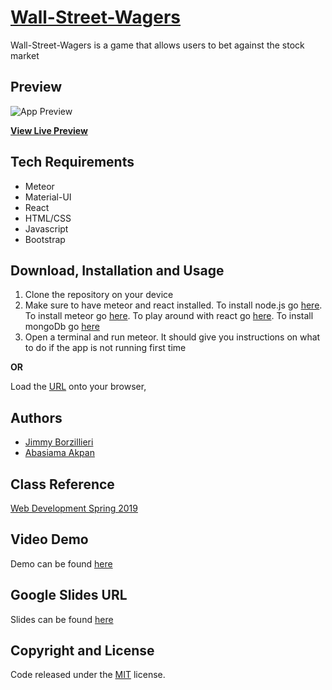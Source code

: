 # [Wall-Street-Wagers](https://wall-street-wager.herokuapp.com/)
Wall-Street-Wagers is a game that allows users to bet against the stock market
## Preview

![App Preview](https://wall-street-wager.herokuapp.com/ace-action-adult-1688506.jpg) 

**[View Live Preview](https://wall-street-wager.herokuapp.com/)**

## Tech Requirements
* Meteor
* Material-UI
* React
* HTML/CSS
* Javascript
* Bootstrap

## Download, Installation and Usage
1. Clone the repository on your device
2. Make sure to have meteor and react installed. To install node.js go [here](https://nodejs.org/en/). To install meteor go [here](https://www.meteor.com/tutorials/react/components). To play around with react go [here](https://reactjs.org/docs/getting-started.html). To install mongoDb go [here](https://docs.mongodb.com/manual/installation/)
3. Open a terminal and run meteor. It should give you instructions on what to do if the app is not running first time


**OR**

Load the [URL](https://wall-street-wager.herokuapp.com/) onto your browser, 


## Authors
* [Jimmy Borzillieri](https://github.com/jimfuego)
* [Abasiama Akpan](https://github.com/abasiamaakpan)

## Class Reference 
[Web Development Spring 2019](http://johnguerra.co/classes/webDevelopment_spring_2019/)

## Video Demo
Demo can be found [here]()

## Google Slides URL
Slides can be found [here](https://docs.google.com/presentation/u/1/d/1kXzsZCRbZHAZPNUCdcWgx2c65Kt7aA_hYgLuAAOToOk/edit?usp=sharing)

## Copyright and License
Code released under the [MIT](https://github.com/facebook/react/blob/master/LICENSE) license.
